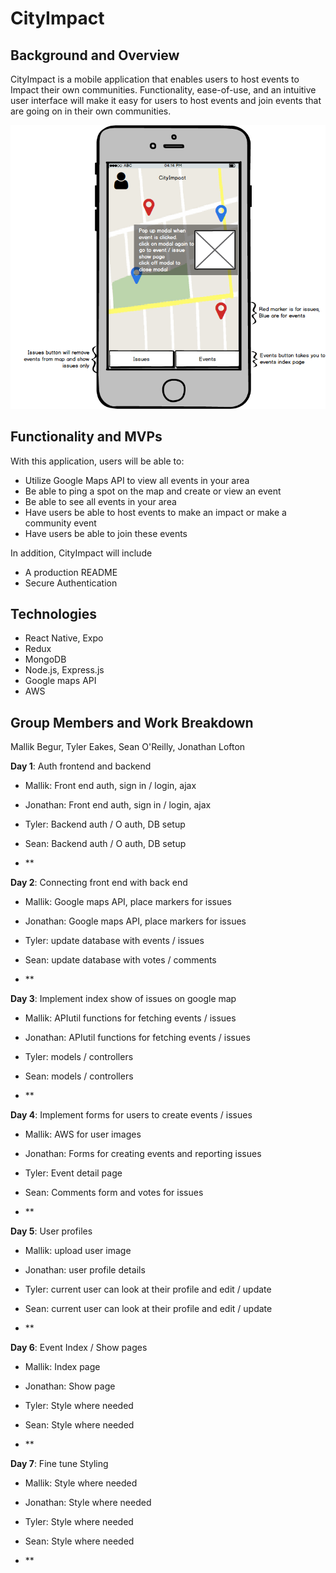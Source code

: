 # CityImpact

## Background and Overview
CityImpact is a mobile application that enables users to host events to Impact their own communities. Functionality, ease-of-use, and an intuitive user interface will make it easy for users to host events and join events that are going on in their own communities. 

![landing-page](/docs/wireframes/Issues_map_view.png)

## Functionality and MVPs
With this application, users will be able to:
- Utilize Google Maps API to view all events in your area
- Be able to ping a spot on the map and create or view an event
- Be able to see all events in your area
- Have users be able to host events to make an impact or make a community event
- Have users be able to join these events

In addition, CityImpact will include
- A production README
- Secure Authentication

## Technologies

- React Native, Expo
- Redux
- MongoDB
- Node.js, Express.js
- Google maps API
- AWS

## Group Members and Work Breakdown
Mallik Begur, Tyler Eakes, Sean O'Reilly, Jonathan Lofton

**Day 1**: Auth frontend and backend

- Mallik: Front end auth, sign in / login, ajax
- Jonathan: Front end auth, sign in / login, ajax
- Tyler: Backend auth / O auth, DB setup
- Sean: Backend auth / O auth, DB setup

- **

**Day 2**: Connecting front end with back end

- Mallik: Google maps API, place markers for issues
- Jonathan: Google maps API, place markers for issues
- Tyler: update database with events / issues
- Sean: update database with votes / comments

-  **

**Day 3**: Implement index show of issues on google map

- Mallik: APIutil functions for fetching events / issues
- Jonathan: APIutil functions for fetching events / issues
- Tyler: models / controllers
- Sean: models / controllers

-  **

**Day 4**: Implement forms for users to create events / issues

- Mallik: AWS for user images
- Jonathan: Forms for creating events and reporting issues
- Tyler: Event detail page
- Sean: Comments form and votes for issues

-  **

**Day 5**: User profiles

- Mallik: upload user image
- Jonathan: user profile details
- Tyler: current user can look at their profile and edit / update
- Sean: current user can look at their profile and edit / update

- **

**Day 6**: Event Index / Show pages

- Mallik: Index page
- Jonathan: Show page
- Tyler: Style where needed
- Sean: Style where needed

-  **

**Day 7**: Fine tune Styling

- Mallik: Style where needed
- Jonathan: Style where needed
- Tyler: Style where needed
- Sean: Style where needed

-  **
